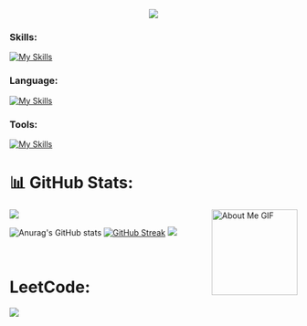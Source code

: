 <!--
** shubham8528 / shubham8528 ** is a ✨ _special_ ✨ repository because its`README.md`(this file) appears on your GitHub profile.

Here are some ideas to get you started:

- 🔭 I’m currently working on ...
- 🌱 I’m currently learning ...
- 👯 I’m looking to collaborate on ...
- 🤔 I’m looking for help with ...
- 💬 Ask me about ...
- 📫 How to reach me: ...
- 😄 Pronouns: ...
- ⚡ Fun fact: ...
-->

<p align="center">
<img src="https://readme-typing-svg.herokuapp.com?color=E22FE4&width=380&height=28&lines=Hi👋+I'm+Shubham+Bisht..;Software+Developer;&center=true"></a></p>
</p>
    
### Skills:
[![My Skills](https://skillicons.dev/icons?i=react,redux,next,nodejs,express,html,css)](https://skillicons.dev)

### Language:
[![My Skills](https://skillicons.dev/icons?i=typescript,javascript)](https://skillicons.dev)

### Tools:
[![My Skills](https://skillicons.dev/icons?i=vscode,postman,git,bitbucket)](https://skillicons.dev)


# 📊 GitHub Stats:

![](https://github-readme-stats.vercel.app/api/top-langs/?username=shubham8528&theme=radical&border=false&include_all_commits=true&count_private=true&layout=compact)
<img align="right" src="https://github.com/7oSkaaa/7oSkaaa/blob/main/Images/about_me.gif?raw=true" alt="About Me GIF" width="150px">
<br/>
    
![Anurag's GitHub stats](https://anuraghazra/github-readme-stats.vercel.app/api?username=anuraghazra&show_icons=true&theme=transparent)
<a href="https://git.io/streak-stats" align="right"><img src="https://github-readme-streak-stats.herokuapp.com?user=shubham8528&theme=dark&hide_border=true" alt="GitHub Streak" /></a>
![](https://github-readme-streak-stats.herokuapp.com/?user=shubham8528&theme=radical&hide_border=false_align=right)

<br />
                
 # LeetCode:
 
![](https://leetcard.jacoblin.cool/shubham8528?site=https://leetcode.com/progress/)
          
       
